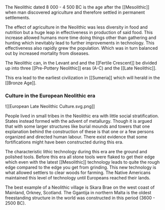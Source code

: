 The Neolithic dated 8 000 - 4 500 BC is the age after the [[Mesolithic]] when man discovered agriculture and therefore settled in permanent settlements.

The effect of agriculture in the Neolithic was less diversity in food and nutrition but a huge leap in effectiveness in production of said food. This increase allowed humans more time doing things other than gathering and hunting which inevitably lead to further improvements in technology. This effectiveness also rapidly grew the population. Which was in turn balanced out by increased mortality from diseases.

The Neolithic can, in the Levant and and the [[Fertile Crescent]] be divided up into three [[Pre-Pottery Neolithic]] eras (A-C) and the [[Late Neolithic]].

This era lead to the earliest civilization in [[Sumeria]] which will herald in the [[Bronze Age]].

### Culture in the European Neolithic era
![[European Late Neolithic Culture.svg.png]]

People lived in small tribes in the Neolithic era with little social stratification. States instead formed with the advent of metallurgy. Though it is argued that with some larger structures like burial mounds and towers that one explanation behind the construction of these is that one or a few persons organized and directed human labour. There exist evidence that some fortifications might have been constructed during this era.

The characteristic lithic technology during this era are the ground and polished tools. Before this era all stone tools were flaked to get their edge which even with the latest [[Mesolithic]] technology leads to quite the rough edge compared to the edge you get from grinding. This new technology is what allowed settlers to clear woods for farming. The Native Americans maintained this level of technology until Europeans reached their lands.

The best example of a Neolithic village is Skara Brae on the west coast of Mainland, Orkney, Scotland. The Ggantija in northern Malta is the oldest freestanding structure in the world was constructed in this period (3600 - 2500 BC).